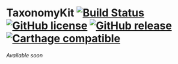 # TaxonomyKit [![Build Status](https://travis-ci.org/gservera/ScheduleKit.svg?branch=master)](https://travis-ci.org/gservera/ScheduleKit) [![GitHub license](https://img.shields.io/badge/license-MIT-lightgrey.svg)](https://raw.githubusercontent.com/gservera/TaxonomyKit/master/LICENSE.md) [![GitHub release](https://img.shields.io/github/release/gservera/taxonomykit.svg)](https://github.com/gservera/TaxonomyKit/releases) [![Carthage compatible](https://img.shields.io/badge/Carthage-compatible-4BC51D.svg?style=flat)](https://github.com/Carthage/Carthage)

*Available soon*
